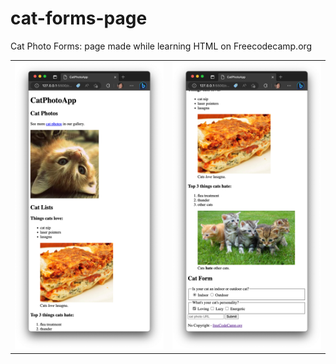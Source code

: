 # cat-forms-page
Cat Photo Forms: page made while learning HTML on Freecodecamp.org
<table>
  <tr>
    <td><img src="./cat-forms-page-preview-1.png"></td>
    <td><img src="./cat-forms-page-preview-2.png"></td>
  </tr>
<table>
